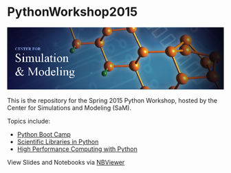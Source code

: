 # PythonWorkshop2015


![SaM](https://github.com/ben-albrecht/PythonWorkshop2015/blob/master/images/sam.jpg)

This is the repository for the Spring 2015 Python Workshop, hosted by the Center for Simulations and Modeling (SaM).

Topics include:
* [Python Boot Camp](http://nbviewer.ipython.org/github/ben-albrecht/PythonWorkshop2015/blob/master/PythonBootCamp/slideshow.ipynb)
* [Scientific Libraries in Python](http://nbviewer.ipython.org/github/ben-albrecht/PythonWorkshop2015/blob/master/ScientificLibraries/slideshow.ipynb)
* [High Performance Computing with Python](https://github.com/ben-albrecht/PythonWorkshop2015/blob/master/HighPerformancePython/hpcPython.pdf)

View Slides and Notebooks via [NBViewer](http://nbviewer.ipython.org/github/ben-albrecht/PythonWorkshop2015/tree/master/)

